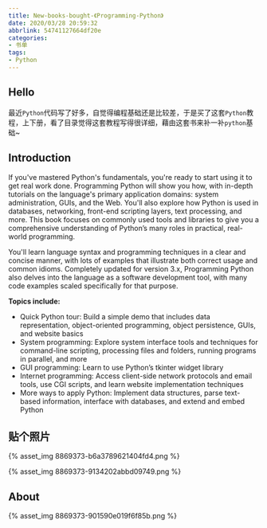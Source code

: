 ```yaml
---
title: New-books-bought-《Programming-Python》
date: 2020/03/28 20:59:32
abbrlink: 54741127664df20e
categories:
- 书单
tags:
- Python
---
```

## Hello
最近`Python`代码写了好多，自觉得编程基础还是比较差，于是买了这套`Python`教程，上下册，看了目录觉得这套教程写得很详细，藉由这套书来补一补`python`基础~

## Introduction
If you've mastered Python's fundamentals, you're ready to start using it to get real work done. Programming Python will show you how, with in-depth tutorials on the language's primary application domains: system administration, GUIs, and the Web. You'll also explore how Python is used in databases, networking, front-end scripting layers, text processing, and more. This book focuses on commonly used tools and libraries to give you a comprehensive understanding of Python’s many roles in practical, real-world programming.

You'll learn language syntax and programming techniques in a clear and concise manner, with lots of examples that illustrate both correct usage and common idioms. Completely updated for version 3.x, Programming Python also delves into the language as a software development tool, with many code examples scaled specifically for that purpose.

**Topics include:**

- Quick Python tour: Build a simple demo that includes data representation, object-oriented programming, object persistence, GUIs, and website basics
- System programming: Explore system interface tools and techniques for command-line scripting, processing files and folders, running programs in parallel, and more
- GUI programming: Learn to use Python’s tkinter widget library
- Internet programming: Access client-side network protocols and email tools, use CGI scripts, and learn website implementation techniques
- More ways to apply Python: Implement data structures, parse text-based information, interface with databases, and extend and embed Python


## 贴个照片
{% asset_img 8869373-b6a3789621404fd4.png %}

{% asset_img 8869373-9134202abbd09749.png %}

## About
{% asset_img 8869373-901590e019f6f85b.png %}
